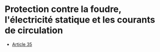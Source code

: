 # Protection contre la foudre, l'électricité statique et les courants de circulation

- [Article 35](article-35.md)
